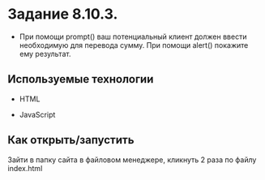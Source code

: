 # Задание 8.10.3.

* При помощи prompt() ваш потенциальный клиент должен ввести необходимую для перевода сумму. 
При помощи alert() покажите ему результат.

## Используемые технологии

* HTML

* JavaScript


## Как открыть/запустить

Зайти в папку сайта в файловом менеджере, 
кликнуть 2 раза по файлу index.html